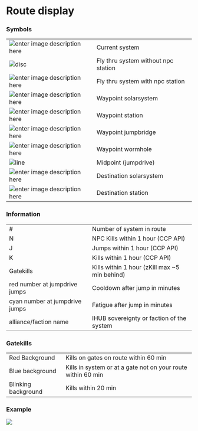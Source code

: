 # Route display

### Symbols
|  |  |
|--|--|
| ![enter image description here](https://raw.githubusercontent.com/Risingson/eedocs/master/docs/images/route/rou_start.png) | Current system|
|![disc](https://raw.githubusercontent.com/Risingson/eedocs/master/docs/images/route/rou_dot.png)|Fly thru system without npc station|
|![enter image description here](https://raw.githubusercontent.com/Risingson/eedocs/master/docs/images/route/rou_thru.png)|Fly thru system with npc station|
|![enter image description here](https://raw.githubusercontent.com/Risingson/eedocs/master/docs/images/route/rou_wp.png)|Waypoint solarsystem|
|![enter image description here](https://raw.githubusercontent.com/Risingson/eedocs/master/docs/images/route/rou_sta.png)|Waypoint station|
|![enter image description here](https://raw.githubusercontent.com/Risingson/eedocs/master/docs/images/route/rou_jb.png)|Waypoint jumpbridge|
|![enter image description here](https://raw.githubusercontent.com/Risingson/eedocs/master/docs/images/route/rou_wh.png)|Waypoint wormhole|
|![line](https://raw.githubusercontent.com/Risingson/eedocs/master/docs/images/route/rou_jmp.png)|Midpoint (jumpdrive)|
|![enter image description here](https://raw.githubusercontent.com/Risingson/eedocs/master/docs/images/route/rou_end.png)|Destination solarsystem|
|![enter image description here](https://raw.githubusercontent.com/Risingson/eedocs/master/docs/images/route/rou_end_sta.png)|Destination station|

### Information

|  |  |
|--|--|
| # | Number of system in route |
| N | NPC Kills within 1 hour (CCP API) |
| J | Jumps within 1 hour (CCP API) |
| K | Kills within 1 hour (CCP API) |
| Gatekills | Kills within 1 hour (zKill max ~5 min behind) |
| red number at jumpdrive jumps | Cooldown after jump in minutes |
| cyan number at jumpdrive jumps | Fatigue after jump in minutes |
| alliance/faction name | IHUB sovereignty or faction of the system |

### Gatekills

|  |  |
|--|--|
| Red Background  | Kills on gates on route within 60 min |
| Blue background  | Kills in system or at a gate not on your route within 60 min |
| Blinking background  | Kills within 20 min |

### Example
<img src="https://raw.githubusercontent.com/Risingson/eedocs/master/docs/images/jmprou2.png">

<!--stackedit_data:
eyJoaXN0b3J5IjpbMTUxMDE5MTEyMV19
-->